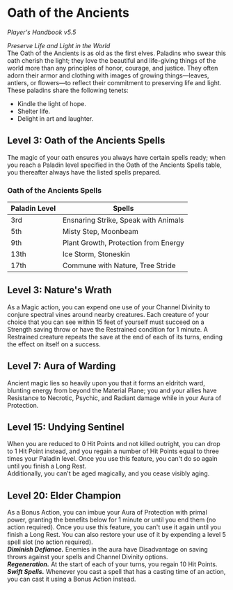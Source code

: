 # Oath of the Ancients
*Player's Handbook v5.5*  

*Preserve Life and Light in the World*  
The Oath of the Ancients is as old as the first elves. Paladins who swear this oath cherish the light; they love the beautiful and life-giving things of the world more than any principles of honor, courage, and justice. They often adorn their armor and clothing with images of growing things—leaves, antlers, or flowers—to reflect their commitment to preserving life and light.  
These paladins share the following tenets:
- Kindle the light of hope.
- Shelter life.
- Delight in art and laughter.

## Level 3: Oath of the Ancients Spells
The magic of your oath ensures you always have certain spells ready; when you reach a Paladin level specified in the Oath of the Ancients Spells table, you thereafter always have the listed spells prepared.
### Oath of the Ancients Spells
| Paladin Level | Spells                               |
|---------------|--------------------------------------|
| 3rd           | Ensnaring Strike, Speak with Animals |
| 5th           | Misty Step, Moonbeam                 |
| 9th           | Plant Growth, Protection from Energy |
| 13th          | Ice Storm, Stoneskin                 |
| 17th          | Commune with Nature, Tree Stride     |

## Level 3: Nature's Wrath
As a Magic action, you can expend one use of your Channel Divinity to conjure spectral vines around nearby creatures. Each creature of your choice that you can see within 15 feet of yourself must succeed on a Strength saving throw or have the Restrained condition for 1 minute. A Restrained creature repeats the save at the end of each of its turns, ending the effect on itself on a success.

## Level 7: Aura of Warding
Ancient magic lies so heavily upon you that it forms an eldritch ward, blunting energy from beyond the Material Plane; you and your allies have Resistance to Necrotic, Psychic, and Radiant damage while in your Aura of Protection.

## Level 15: Undying Sentinel
When you are reduced to 0 Hit Points and not killed outright, you can drop to 1 Hit Point instead, and you regain a number of Hit Points equal to three times your Paladin level. Once you use this feature, you can't do so again until you finish a Long Rest.  
Additionally, you can't be aged magically, and you cease visibly aging.

## Level 20: Elder Champion
As a Bonus Action, you can imbue your Aura of Protection with primal power, granting the benefits below for 1 minute or until you end them (no action required). Once you use this feature, you can't use it again until you finish a Long Rest. You can also restore your use of it by expending a level 5 spell slot (no action required).  
***Diminish Defiance.*** Enemies in the aura have Disadvantage on saving throws against your spells and Channel Divinity options.  
***Regeneration.*** At the start of each of your turns, you regain 10 Hit Points.  
***Swift Spells.*** Whenever you cast a spell that has a casting time of an action, you can cast it using a Bonus Action instead.
